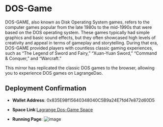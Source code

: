 # DOS-Game

DOS-GAME, also known as Disk Operating System games, refers to the computer games popular from the late 1980s to the mid-1990s that were based on the DOS operating system. These games typically had simple graphics and basic sound effects, but they often showcased high levels of creativity and appeal in terms of gameplay and storytelling. During that era, DOS-GAME provided players with countless classic gaming experiences, such as “The Legend of Sword and Fairy,” “Xuan-Yuan Sword,” “Command & Conquer,” and “Warcraft.”

This mirror has replicated the classic DOS games to the browser, allowing you to experience DOS games on LagrangeDao.

## Deployment Confirmation
- **Wallet Address**: 0x835E98f15640348040C5B9a24E7fd47e872d60D5


- **Space Link**:[Lagrange Dos-Game Space](https://lagrangedao.org/spaces/0x835E98f15640348040C5B9a24E7fd47e872d60D5/dos_game/app)


- **Running Page**: ![image](https://github.com/harleyLuke/awesome-swanchain/assets/117342269/9dc74860-fe7c-45cc-85bc-ade5c7ee5d59)
